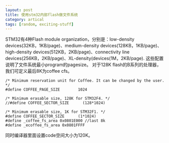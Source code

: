 ```yaml
---
layout: post
title: 使用stm32内部flash做文件系统
category: artical
tags: [random, exciting-stuff]
---
```


STM32有4种Flash module organization，分别是：low-density devices(32KB，1KB/page)、medium-density devices(128KB，1KB/page)、high-density devices(512KB，2KB/page)、connectivity line devices(256KB，2KB/page)、XL-density(devices(1M，2KB/page).
这些配置说明了文件系统最小program的pagesize。
对于128K flash的B系列的处理器，我们可定义最后8K为coffee cfs。
```
/* Minimum reservation unit for Coffee. It can be changed by the user. */
#define COFFEE_PAGE_SIZE        1024

/* Minimum erasable size, 128K for STM32F4. */
//#define COFFEE_SECTOR_SIZE      (128*1024)

/* Minimum erasable size, 1K for STM32F1. */
#define COFFEE_SECTOR_SIZE      (1*1024)
#define _coffee_fs_area 0x0801E000 //last 8k
#define _ecoffee_fs_area 0x0801FFFF
```
同时编译器里面设置code空间大小为120K。
